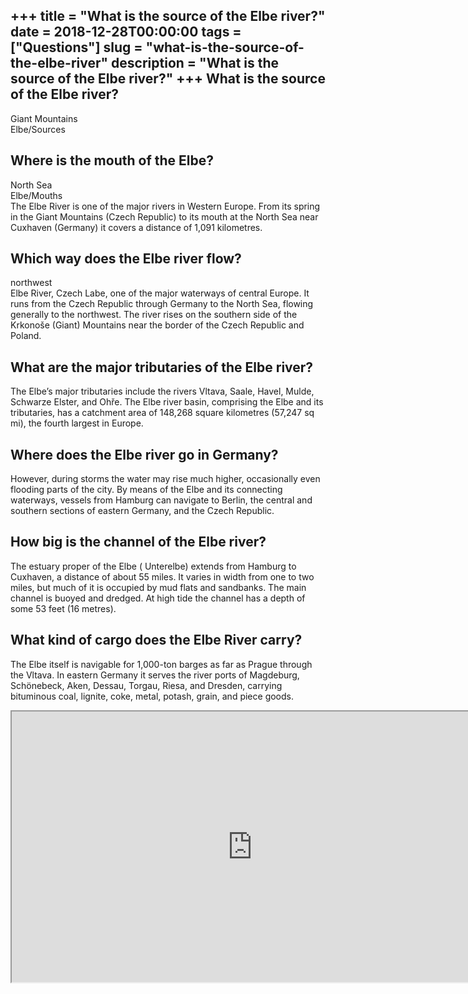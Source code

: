 +++
title = "What is the source of the Elbe river?"
date = 2018-12-28T00:00:00
tags = ["Questions"]
slug = "what-is-the-source-of-the-elbe-river"
description = "What is the source of the Elbe river?"
+++
What is the source of the Elbe river?
-------------------------------------

Giant Mountains  
Elbe/Sources

Where is the mouth of the Elbe?
-------------------------------

North Sea  
Elbe/Mouths  
The Elbe River is one of the major rivers in Western Europe. From its spring in the Giant Mountains (Czech Republic) to its mouth at the North Sea near Cuxhaven (Germany) it covers a distance of 1,091 kilometres.

Which way does the Elbe river flow?
-----------------------------------

northwest  
Elbe River, Czech Labe, one of the major waterways of central Europe. It runs from the Czech Republic through Germany to the North Sea, flowing generally to the northwest. The river rises on the southern side of the Krkonoše (Giant) Mountains near the border of the Czech Republic and Poland.

What are the major tributaries of the Elbe river?
-------------------------------------------------

The Elbe’s major tributaries include the rivers Vltava, Saale, Havel, Mulde, Schwarze Elster, and Ohře. The Elbe river basin, comprising the Elbe and its tributaries, has a catchment area of 148,268 square kilometres (57,247 sq mi), the fourth largest in Europe.

Where does the Elbe river go in Germany?
----------------------------------------

However, during storms the water may rise much higher, occasionally even flooding parts of the city. By means of the Elbe and its connecting waterways, vessels from Hamburg can navigate to Berlin, the central and southern sections of eastern Germany, and the Czech Republic.

How big is the channel of the Elbe river?
-----------------------------------------

The estuary proper of the Elbe ( Unterelbe) extends from Hamburg to Cuxhaven, a distance of about 55 miles. It varies in width from one to two miles, but much of it is occupied by mud flats and sandbanks. The main channel is buoyed and dredged. At high tide the channel has a depth of some 53 feet (16 metres).

What kind of cargo does the Elbe River carry?
---------------------------------------------

The Elbe itself is navigable for 1,000-ton barges as far as Prague through the Vltava. In eastern Germany it serves the river ports of Magdeburg, Schönebeck, Aken, Dessau, Torgau, Riesa, and Dresden, carrying bituminous coal, lignite, coke, metal, potash, grain, and piece goods.

<iframe allow="accelerometer; autoplay; clipboard-write; encrypted-media; gyroscope; picture-in-picture" allowfullscreen="" class="__youtube_prefs__  epyt-is-override  no-lazyload" data-no-lazy="1" data-origheight="433" data-origwidth="770" data-skipgform_ajax_framebjll="" height="433" id="_ytid_93049" loading="lazy" src="https://www.youtube.com/embed/uR3KX5fvPHk?enablejsapi=1&autoplay=0&cc_load_policy=0&cc_lang_pref=&iv_load_policy=1&loop=0&modestbranding=0&rel=1&fs=1&playsinline=0&autohide=2&theme=dark&color=red&controls=1&" title="YouTube player" width="770"></iframe>
